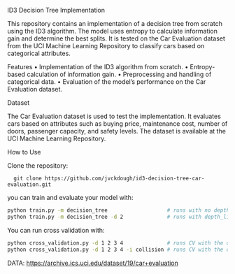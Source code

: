 ID3 Decision Tree Implementation

This repository contains an implementation of a decision tree from scratch using the ID3 algorithm. The model uses entropy to calculate information gain and determine the best splits. It is tested on the Car Evaluation dataset from the UCI Machine Learning Repository to classify cars based on categorical attributes.

Features
	•	Implementation of the ID3 algorithm from scratch.
	•	Entropy-based calculation of information gain.
	•	Preprocessing and handling of categorical data.
	•	Evaluation of the model’s performance on the Car Evaluation dataset.

Dataset

The Car Evaluation dataset is used to test the implementation. It evaluates cars based on attributes such as buying price, maintenance cost, number of doors, passenger capacity, and safety levels. The dataset is available at the UCI Machine Learning Repository.

How to Use

Clone the repository:
```
  git clone https://github.com/jvckdough/id3-decision-tree-car-evaluation.git
```

you can train and evaluate your model with:
```sh
python train.py -m decision_tree                   # runs with no depth limiting
python train.py -m decision_tree -d 2              # runs with depth_limit set to 2
```

You can run cross validation with:
```sh
python cross_validation.py -d 1 2 3 4              # runs CV with the depth_limit_values=[1, 2, 3, 4]
python cross_validation.py -d 1 2 3 4 -i collision # runs CV with the depth_limit_values=[1, 2, 3, 4] and ig_criterion="collision"

```

DATA: https://archive.ics.uci.edu/dataset/19/car+evaluation


